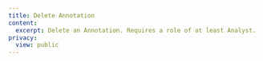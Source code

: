 ```yaml
---
title: Delete Annotation
content:
  excerpt: Delete an Annotation. Requires a role of at least Analyst.
privacy:
  view: public
---
```


